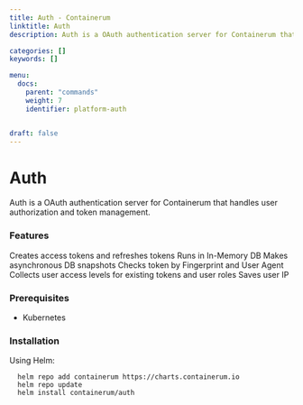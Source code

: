 ```yaml
---
title: Auth - Containerum
linktitle: Auth
description: Auth is a OAuth authentication server for Containerum that handles user authorization and token management.

categories: []
keywords: []

menu:
  docs:
    parent: "commands"
    weight: 7
    identifier: platform-auth


draft: false
---
```


# Auth
Auth is a OAuth authentication server for Containerum that handles user authorization and token management.

### Features

Creates access tokens and refreshes tokens
Runs in In-Memory DB
Makes asynchronous DB snapshots
Checks token by Fingerprint and User Agent
Collects user access levels for existing tokens and user roles
Saves user IP

### Prerequisites

- Kubernetes

### Installation

Using Helm:

```
  helm repo add containerum https://charts.containerum.io
  helm repo update
  helm install containerum/auth
  ```

